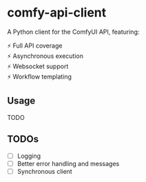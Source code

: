 comfy-api-client
================

A Python client for the ComfyUI API, featuring:

:zap: Full API coverage<br />
:zap: Asynchronous execution<br />
:zap: Websocket support<br />
:zap: Workflow templating

Usage
-----

TODO

## TODOs

- [ ] Logging
- [ ] Better error handling and messages
- [ ] Synchronous client
